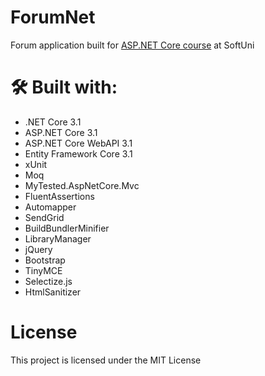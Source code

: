 # ForumNet
<p>Forum application built for <a href="https://softuni.bg/trainings/2796/asp-net-core-february-2020">ASP.NET Core course</a> at SoftUni</p>

# 🛠 Built with:
* .NET Core 3.1
* ASP.NET Core 3.1
* ASP.NET Core WebAPI 3.1
* Entity Framework Core 3.1
* xUnit
* Moq
* MyTested.AspNetCore.Mvc
* FluentAssertions
* Automapper
* SendGrid
* BuildBundlerMinifier
* LibraryManager
* jQuery
* Bootstrap
* TinyMCE
* Selectize.js
* HtmlSanitizer

# License

This project is licensed under the MIT License
